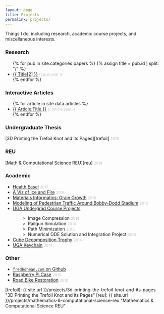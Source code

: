 ```yaml
---
layout: page
title: Projects
permalink: projects/
---
```


Things I do, including research, academic course projects, and miscellaneous interests.

### Research
<ul>
    {% for pub in site.categories.papers %}
    {% assign title = pub.id | split: "/" %}
    <li><a href="{{ pub.url }}" style="text-transform: capitalize">{{ title[2] }}</a> <small style="color: #c0c0c0">{{ pub.year }}</small></li>
    {% endfor %}
</ul>


### Interactive Articles
<ul>
    {% for article in site.data.articles %}
    <li><a href="{{ article.url }}" style="text-transform: capitalize">{{ article.title }}</a> <small style="color: #c0c0c0">{{ article.year }}</small></li>
    {% endfor %}
</ul>

### Undergraduate Thesis
[3D Printing the Trefoil Knot and its Pages][trefoil]&nbsp;<small style="color: #c0c0c0">2015</small>

### REU
[Math & Computational Science REU][reu]&nbsp;<small style="color: #c0c0c0">2014</small>

### Academic
<ul>
    <li><a href="{{ site.url }}/projects/cs-6750-health-easel">Health Easel</a> <small style="color: #c0c0c0">2017</small></li>
    <li><a href="{{ site.url }}/projects/cs-7450-a-viz-of-ice-and-fire">A Viz of Ice and Fire</a> <small style="color: #c0c0c0">2016</small></li>
    <li><a href="{{ site.url }}/projects/materials-informatics-grain-growth">Materials Informatics: Grain Growth</a> <small style="color: #c0c0c0">2016</small></li>
    <li><a href="{{ site.url }}/projects/cse-6730-bobby-dodd-simulation">Modeling of Pedestrian Traffic Around Bobby-Dodd Stadium</a> <small style="color: #c0c0c0">2016</small></li>
    <li><a href="{{ site.url }}/projects/uga-undergrad-course-projects">UGA Undergrad Course Projects</a></li>
    <ul style="padding-left: 3rem;">
        <li>Image Compression <small style="color: #c0c0c0">2014</small></li>
        <li>Railgun Simulation <small style="color: #c0c0c0">2014</small></li>
        <li>Path Minimization <small style="color: #c0c0c0">2013</small></li>
        <li>Numerical ODE Solution and Integration Project <small style="color: #c0c0c0">2013</small></li>
    </ul>
    <li><a href="{{ site.url }}/projects/cube-decomposition-trophy">Cube Decomposition Trophy</a> <small style="color: #c0c0c0">2014</small></li>
    <li><a href="{{ site.url }}/projects/uga-keychain">UGA Keychain</a> <small style="color: #c0c0c0">2014</small></li>
</ul>

### Other
<ul>
<li><a href="https://github.com/fredhohman/fredhohman.github.io"><code>fredhohman.com</code> on Github</a></li>
<li><a href="{{ site.url }}/projects/raspberry-pi-case">Raspberry Pi Case</a> <small style="color: #c0c0c0">2013</small></li>
<li><a href="{{ site.url }}/projects/road-bike-restoration">Road Bike Restoration</a> <small style="color: #c0c0c0">2012</small></li>
</ul>

[trefoil]: {{ site.url }}/projects/3d-printing-the-trefoil-knot-and-its-pages "3D Printing the Trefoil Knot and its Pages"
[reu]: {{ site.url }}/projects/mathematics-&-computational-science-reu "Mathematics & Computational Science REU"
